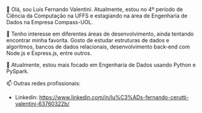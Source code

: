 👋 Olá, sou Luís Fernando Valentini. Atualmente, estou no 4º período de Ciência da Computação na UFFS e estagiando na área de Engenharia de Dados na Empresa Compass-UOL.

👀 Tenho interesse em diferentes áreas de desenvolvimento, ainda tentando encontrar minha favorita. Gosto de estudar estruturas de dados e algoritmos, bancos de dados relacionais, desenvolvimento back-end com Node.js e Express.js, entre outros.

🌱 Atualmente, estou mais focado em Engenharia de Dados usando Python e PySpark.

📫 Outras redes profissionais:
* Linkedin: https://www.linkedin.com/in/lu%C3%ADs-fernando-cerutti-valentini-63760322b/

<!---
valentiniluis/valentiniluis is a ✨ special ✨ repository because its `README.md` (this file) appears on your GitHub profile.
You can click the Preview link to take a look at your changes.
--->
